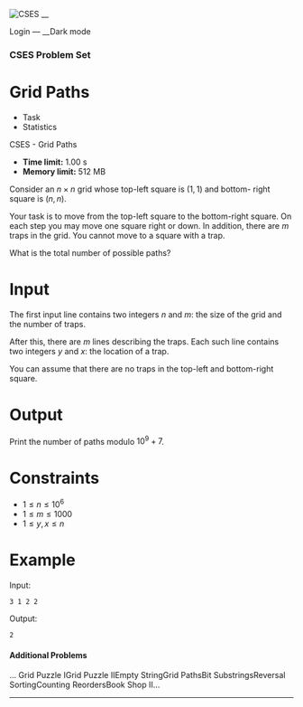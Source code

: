 ![CSES](/logo.png?1) __

Login — __Dark mode

### CSES Problem Set

# Grid Paths

  * Task
  * Statistics

CSES - Grid Paths

  * **Time limit:** 1.00 s
  * **Memory limit:** 512 MB

Consider an $n \times n$ grid whose top-left square is $(1,1)$ and bottom-
right square is $(n,n)$.

Your task is to move from the top-left square to the bottom-right square. On
each step you may move one square right or down. In addition, there are $m$
traps in the grid. You cannot move to a square with a trap.

What is the total number of possible paths?

# Input

The first input line contains two integers $n$ and $m$: the size of the grid
and the number of traps.

After this, there are $m$ lines describing the traps. Each such line contains
two integers $y$ and $x$: the location of a trap.

You can assume that there are no traps in the top-left and bottom-right
square.

# Output

Print the number of paths modulo $10^9+7$.

# Constraints

  * $1 \le n \le 10^6$
  * $1 \le m \le 1000$
  * $1 \le y,x \le n$

# Example

Input:

``` 3 1 2 2 ```

Output:

``` 2 ```

#### Additional Problems

... Grid Puzzle IGrid Puzzle IIEmpty StringGrid PathsBit SubstringsReversal
SortingCounting ReordersBook Shop II...

* * *

